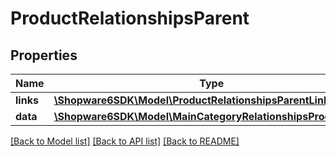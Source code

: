 # ProductRelationshipsParent

## Properties
Name | Type | Description | Notes
------------ | ------------- | ------------- | -------------
**links** | [**\Shopware6SDK\Model\ProductRelationshipsParentLinks**](ProductRelationshipsParentLinks.md) |  | [optional] 
**data** | [**\Shopware6SDK\Model\MainCategoryRelationshipsProductData**](MainCategoryRelationshipsProductData.md) |  | [optional] 

[[Back to Model list]](../../README.md#documentation-for-models) [[Back to API list]](../../README.md#documentation-for-api-endpoints) [[Back to README]](../../README.md)

